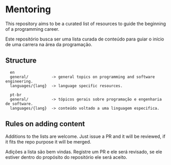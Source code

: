 # Mentoring

This repository aims to be a curated list of resources to guide the beginning of a programming career.

Este repositório busca ser uma lista curada de conteúdo para guiar o início de uma carrera na área da programação.

## Structure

```
  en
  general/          -> general topics on programming and software engineering.
  languages/{lang}  -> language specific resources.
```
```
  pt-br
  general/          -> tópicos gerais sobre programação e engenharia de software.
  languages/{lang}  -> conteúdo voltado a uma linguagem especifica.
```

## Rules on adding content

Additions to the lists are welcome. Just issue a PR and it will be reviewed, if it fits the repo purpose it will be merged.

Adições a lista são bem vindas. Registre um PR e ele será revisado, se ele estiver dentro do propósito do repositório ele será aceito.
